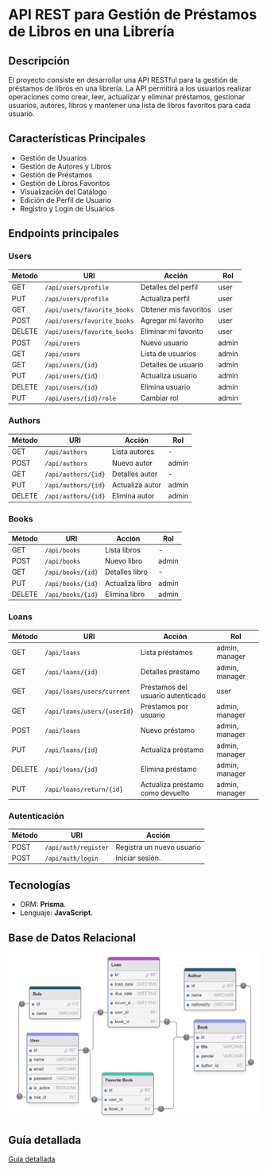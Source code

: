 # API REST para Gestión de Préstamos de Libros en una Librería

## Descripción

El proyecto consiste en desarrollar una API RESTful para la gestión de préstamos de libros en una librería. La API permitirá a los usuarios realizar operaciones como crear, leer, actualizar y eliminar préstamos, gestionar usuarios, autores, libros y mantener una lista de libros favoritos para cada usuario.


## Características Principales

- Gestión de Usuarios
- Gestión de Autores y Libros
- Gestión de Préstamos
- Gestión de Libros Favoritos
- Visualización del Catálogo
- Edición de Perfil de Usuario
- Registro y Login de Usuarios

## Endpoints principales

### Users

| Método | URI                              | Acción                 | Rol            |
|--------|----------------------------------|------------------------|----------------|
| GET    | `/api/users/profile`             | Detalles del perfil    | user           |
| PUT    | `/api/users/profile`             | Actualiza perfil       | user           |
| GET    | `/api/users/favorite_books`      | Obtener mis favoritos  | user           |
| POST   | `/api/users/favorite_books`      | Agregar mi favorito    | user           |
| DELETE | `/api/users/favorite_books`      | Eliminar mi favorito   | user           |
| POST   | `/api/users`                     | Nuevo usuario          | admin          |
| GET    | `/api/users`                     | Lista de usuarios      | admin          |
| GET    | `/api/users/{id}`                | Detalles de usuario    | admin          |
| PUT    | `/api/users/{id}`                | Actualiza usuario      | admin          |
| DELETE | `/api/users/{id}`                | Elimina usuario        | admin          |
| PUT    | `/api/users/{id}/role`           | Cambiar rol            | admin          |

### Authors

| Método | URI                | Acción         | Rol   |
|--------|--------------------|----------------|-------|
| GET    | `/api/authors`     | Lista autores  | -     |
| POST   | `/api/authors`     | Nuevo autor    | admin |
| GET    | `/api/authors/{id}`| Detalles autor | -     |
| PUT    | `/api/authors/{id}`| Actualiza autor| admin |
| DELETE | `/api/authors/{id}`| Elimina autor  | admin |

### Books

| Método | URI                | Acción           | Rol   |
|--------|--------------------|------------------|-------|
| GET    | `/api/books`       | Lista libros     | -     |
| POST   | `/api/books`       | Nuevo libro      | admin |
| GET    | `/api/books/{id}`  | Detalles libro   | -     |
| PUT    | `/api/books/{id}`  | Actualiza libro  | admin |
| DELETE | `/api/books/{id}`  | Elimina libro    | admin |

### Loans

| Método | URI                      | Acción            | Rol            |
|--------|--------------------------|-------------------|----------------|
| GET    | `/api/loans`             | Lista préstamos   | admin, manager |
| GET    | `/api/loans/{id}`        | Detalles préstamo | admin, manager |
| GET    | `/api/loans/users/current`  | Préstamos del usuario autenticado  | user  |
| GET    | `/api/loans/users/{userId}`  | Préstamos por usuario  | admin, manager |
| POST   | `/api/loans`             | Nuevo préstamo    | admin, manager |
| PUT    | `/api/loans/{id}`        | Actualiza préstamo| admin, manager |   
| DELETE | `/api/loans/{id}`        | Elimina préstamo  | admin, manager |
| PUT | `/api/loans/return/{id}`        | Actualiza préstamo como devuelto  | admin, manager |


### Autenticación

| Método | URI                      | Acción                    |
|--------|--------------------------|---------------------------|
| POST   | `/api/auth/register`     | Registra un nuevo usuario |
| POST   | `/api/auth/login`        | Iniciar sesión.           |


## Tecnologías
- ORM: **Prisma**.
- Lenguaje:  **JavaScript**.

## Base de Datos Relacional
![Database](./library_loan_manag_db.png)


## Guía detallada
[Guía detallada](./setup-guide.md)